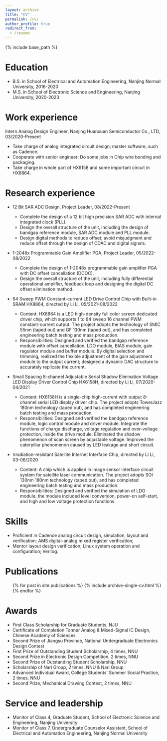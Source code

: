 ```yaml
---
layout: archive
title: "CV"
permalink: /cv/
author_profile: true
redirect_from:
  - /resume
---
```


{% include base_path %}

Education
======
* B.S. in School of Electrical and Automation Engineering, Nanjing Normal University, 2016-2020
* M.S. in School of Electronic Science and Engineering, Nanjing University, 2020-2023

Work experience
======
Intern Analog Design Engineer, Nanjing Huanxuan Semiconductor Co., LTD, 03/2020-Present
* Take charge of analog integrated circuit design; master software, such as Cadence.
* Cooperate with senior engineer; Do some jobs in Chip wire bonding and packaging.
* Take charge in whole part of HX6158 and some important circuit in HX8864.

Research experience
======
* 12 Bit SAR ADC Design, Project Leader, 08/2022-Present 
	* Complete the design of a 12 bit high precision SAR ADC with internal integrated clock (PLL). 
	* Design the overall structure of the unit, including the design of bandgap reference module, SAR ADC module and PLL module.
	* Design digital methods to reduce offset; avoid misjudgment and reduce offset through the design of CDAC and digital signals.

* 1-2048x Programmable Gain Amplifier PGA, Project Leader, 05/2022-08/2022 
	* Complete the design of 1-2048x programmable gain amplifier PGA with DC offset cancellation (DCOC). 
	* Design the overall structure of the unit, including fully differential operational amplifier, feedback loop and designing the digital DC offset elimination method.

* 64 Sweep PWM Constant-current LED Drive Control Chip with Built-in SRAM HX8864, directed by Li Li, 05/2021-08/2022
	* Content: 
	HX8864 is a LED high-density full color screen dedicated driver chip, which supports 1 to 64 sweep 16 channel PWM constant-current output.
	The project adopts the technology of SMIC 55nm (taped out) and GF 130nm (taped out), and has completed engineering batch testing and mass production.
	* Responsibilities:
	Designed and verified the bandgap reference module with offset cancellation, LDO module, BIAS module, gain regulator module and buffer module.
	By digital selection and trimming, realized the flexible adjustment of the gain adjustment module to the output current; designed a dynamic DAC structure to accurately replicate the current.

* Small Spacing 8-channel Adjustable Serial Shadow Elimination Voltage LED Display Driver Control Chip HX6158H, directed by Li Li, 07/2020-04/2021
	* Content: 
	HX6158H is a single-chip high-current with output 8-channel serial LED display driver chip. 
	The project adopts TowerJazz 180nm technology (taped out), and has completed engineering batch testing and mass production.
	* Responsibilities:
	Designed and verified the bandgap reference module, logic control module and driver module.
	Integrate the functions of charge discharge, voltage regulation and over-voltage protection, inside the drive module.
	Eliminated the shadow phenomenon of scan screen by adjustable voltage.
	Improved the caterpillar phenomenon caused by LED leakage and short circuit.

* Irradiation-resistant Satellite Internet Interface Chip, directed by Li Li, 03-06/2020
	* Content: 
	A chip which is applied in image sensor interface circuit system for satellite laser communication.
	The project adopts SOI 130nm 180nm technology (taped out), and has completed engineering batch testing and mass production. 
	* Responsibilities:
	Designed and verified the simulation of LDO module; the module included level conversion, power-on self-start, and high and low voltage protection functions.

Skills
======
* Proficient in Cadence analog circuit design, simulation, layout and verification; AMS digital-analog mixed register verification; 
* Mentor layout design verification; Linux system operation and configuration; Verilog.

Publications
======
  <ul>{% for post in site.publications %}
    {% include archive-single-cv.html %}
  {% endfor %}</ul>
  
Awards
======
* First Class Scholarship for Graduate Students, NJU
* Certificate of Completion Tanner Analog & Mixed-Signal IC Design, Chinese Academy of Sciences
* Second Prize of Jiangsu Province, National Undergraduate Electronics Design Contest
* First Prize of Outstanding Student Scholarship, 4 times, NNU
* Second Prize in Electronic Design Competition, 2 times, NNU
* Second Prize of Outstanding Student Scholarship, NNU
* Scholarship of Nari Group, 2 times, NNU & Nari Group
* Advanced Individual Award, College Students' Summer Social Practice, 2 times, NNU
* Second Prize, Mechanical Drawing Contest, 2 times, NNU
 
  
  
Service and leadership
======
* Monitor of Class 4, Graduate Student, School of Electronic Science and Engineering, Nanjing University
* Monitor of Class 7, Undergraduate Counselor Assistant, School of Electrical and Automation Engineering, Nanjing Normal University